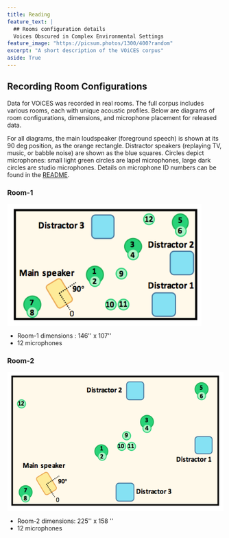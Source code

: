 ```yaml
---
title: Reading
feature_text: |
  ## Rooms configuration details
  Voices Obscured in Complex Environmental Settings
feature_image: "https://picsum.photos/1300/400?random"
excerpt: "A short description of the VOiCES corpus"
aside: True
---
```


## Recording Room Configurations
Data for VOiCES was recorded in real rooms. The full corpus includes various rooms, each with unique acoustic profiles. Below are diagrams of room configurations, dimensions, and microphone placement for released data.

For all diagrams, the main loudspeaker (foreground speech) is shown at its 90 deg position, as the orange rectangle. Distractor speakers (replaying TV, music, or babble noise) are shown as the blue squares. Circles depict microphones: small light green circles are lapel microphones, large dark circles are studio microphones. Details on microphone ID numbers can be found in the [README](Lab41-SRI-VOiCES_README.md).

### Room-1
<img align="center" width="454" src="/images/room-1.png"><br>
- Room-1 dimensions : 146'' x 107''
- 12 microphones

### Room-2
<img align="center" width="700" src="/images/room-2.png"><br>
- Room-2 dimensions: 225'' x 158 ''
- 12 microphones
